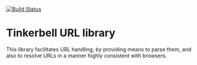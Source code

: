 [![Build Status](https://travis-ci.org/haxetink/tink_url.svg?branch=master)](https://travis-ci.org/haxetink/tink_url)

# Tinkerbell URL library

This library facilitates URL handling, by providing means to parse them, and also to resolve URLs in a manner highly consistent with browsers.

